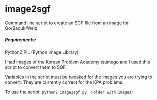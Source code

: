 image2sgf
=========

Command line script to create an SGF file from an image for Go/Baduk/Weiqi

##### Requirements:
  Python2
  PIL (Python Image Library)

I had images of the Korean Problem Academy tsumego and I used this script to convert them to SGF.

Variables in the script must be tweaked for the images you are trying to convert. They are currently correct for the KPA problems.

To use the script:
`python2 image2sgf.py 'Folder with images'`

